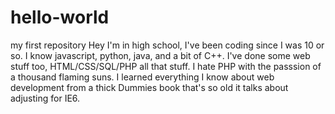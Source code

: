 # hello-world
my first repository
Hey I'm in high school, I've been coding since I was 10 or so. I know javascript, python, java, and a bit of C++. I've done some web stuff too, HTML/CSS/SQL/PHP all that stuff. I hate PHP with the passsion of a thousand flaming suns. I learned everything I know about web development from a thick Dummies book that's so old it talks about adjusting for IE6. 
